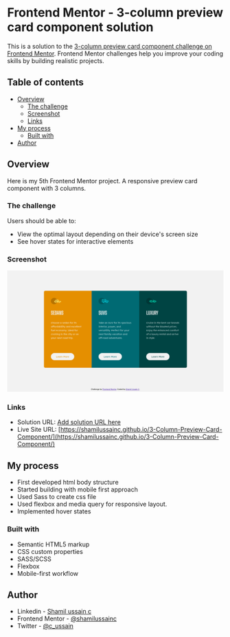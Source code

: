 # Frontend Mentor - 3-column preview card component solution

This is a solution to the [3-column preview card component challenge on Frontend Mentor](https://www.frontendmentor.io/challenges/3column-preview-card-component-pH92eAR2-). Frontend Mentor challenges help you improve your coding skills by building realistic projects. 

## Table of contents

- [Overview](#overview)
  - [The challenge](#the-challenge)
  - [Screenshot](#screenshot)
  - [Links](#links)
- [My process](#my-process)
  - [Built with](#built-with)
- [Author](#author)


## Overview

Here is my 5th Frontend Mentor project. A responsive preview card component with 3 columns.



### The challenge

Users should be able to:

- View the optimal layout depending on their device's screen size
- See hover states for interactive elements

### Screenshot

![](./screenshot.png)

### Links

- Solution URL: [Add solution URL here](https://your-solution-url.com)
- Live Site URL: [https://shamilussainc.github.io/3-Column-Preview-Card-Component/](https://shamilussainc.github.io/3-Column-Preview-Card-Component/)

## My process

- First developed html body structure
- Started building with mobile first approach
- Used Sass to create css file
- Used flexbox and media query for responsive layout.
- Implemented hover states

### Built with

- Semantic HTML5 markup
- CSS custom properties
- SASS/SCSS
- Flexbox
- Mobile-first workflow


## Author

- Linkedin - [Shamil ussain c](https://www.linkedin.com/in/shamil-ussain-c-893282187/)
- Frontend Mentor - [@shamilussainc](https://www.frontendmentor.io/profile/shamilussainc)
- Twitter - [@c_ussain](https://twitter.com/c_ussain)
